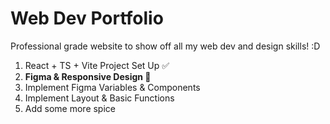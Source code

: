 # Web Dev Portfolio

Professional grade website to show off all my web dev and design skills! :D 

1. React + TS + Vite Project Set Up ✅
2. **Figma & Responsive Design 📌**
3. Implement Figma Variables & Components
4. Implement Layout & Basic Functions
5. Add some more spice
